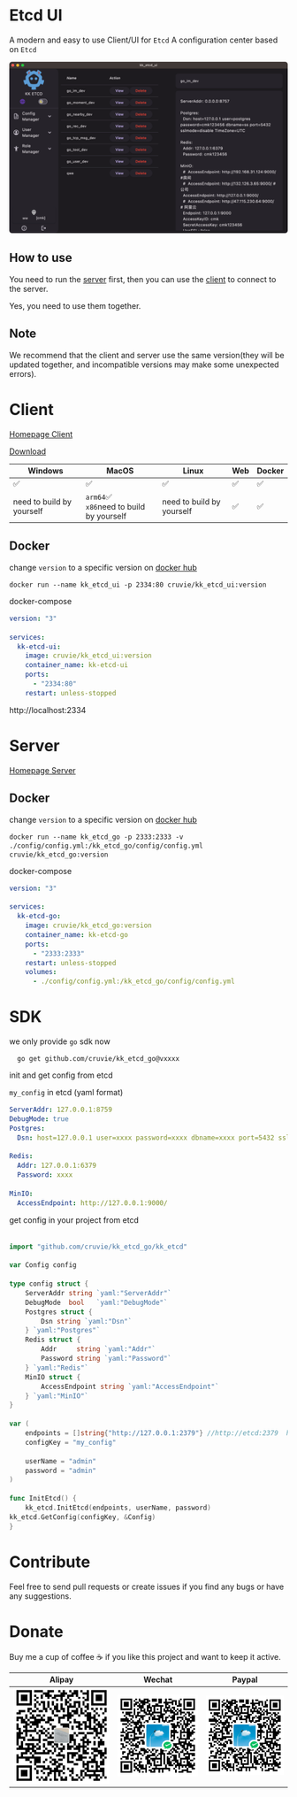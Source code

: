 # Etcd UI

A modern and easy to use Client/UI for `Etcd`
A configuration center based on `Etcd`

![ui](https://github.com/cruvie/kk_etcd_ui/blob/master/lib/assets/images/ui.png?raw=true) 

## How to use

You need to run the [server](https://github.com/cruvie/kk_etcd_go) first, then you can use the [client](https://github.com/cruvie/kk_etcd_ui) to connect to the server.

Yes, you need to use them together.

## Note

We recommend that the client and server use the same version(they will be updated together, and incompatible versions
may make
some unexpected errors).

# Client

[Homepage Client](https://github.com/cruvie/kk_etcd_ui)

[Download](https://github.com/cruvie/kk_etcd_ui/releases)

| Windows                   | MacOS                                       | Linux                     | Web | Docker |
|---------------------------|---------------------------------------------|---------------------------|-----|--------| 
| ✅                         | ✅                                           | ✅                         | ✅   | ✅      |
| need to build by yourself | `arm64`✅<br/>`x86`need to build by yourself | need to build by yourself | ✅   | ✅      |

## Docker
change `version` to a specific version on [docker hub](https://hub.docker.com/r/cruvie/kk_etcd_ui/tags)
```shell
docker run --name kk_etcd_ui -p 2334:80 cruvie/kk_etcd_ui:version
```

docker-compose

```yaml
version: "3"

services:
  kk-etcd-ui:
    image: cruvie/kk_etcd_ui:version
    container_name: kk-etcd-ui
    ports:
      - "2334:80"
    restart: unless-stopped

```
http://localhost:2334

# Server

[Homepage Server](https://github.com/cruvie/kk_etcd_go)

## Docker
change `version` to a specific version on [docker hub](https://hub.docker.com/r/cruvie/kk_etcd_go/tags)
```shell
docker run --name kk_etcd_go -p 2333:2333 -v ./config/config.yml:/kk_etcd_go/config/config.yml cruvie/kk_etcd_go:version
```

docker-compose

```yaml
version: "3"

services:
  kk-etcd-go:
    image: cruvie/kk_etcd_go:version
    container_name: kk-etcd-go
    ports:
      - "2333:2333"
    restart: unless-stopped
    volumes:
      - ./config/config.yml:/kk_etcd_go/config/config.yml

```
# SDK
we only provide `go` sdk now
```shell
  go get github.com/cruvie/kk_etcd_go@vxxxx
```
init and get config from etcd

`my_config` in etcd (yaml format)
```yaml
ServerAddr: 127.0.0.1:8759
DebugMode: true
Postgres:
  Dsn: host=127.0.0.1 user=xxxx password=xxxx dbname=xxxx port=5432 sslmode=disable TimeZone=UTC

Redis:
  Addr: 127.0.0.1:6379
  Password: xxxx

MinIO:
  AccessEndpoint: http://127.0.0.1:9000/
```
get config in your project from etcd
```go

import "github.com/cruvie/kk_etcd_go/kk_etcd"

var Config config

type config struct {
	ServerAddr string `yaml:"ServerAddr"`
	DebugMode  bool   `yaml:"DebugMode"`
	Postgres struct {
		Dsn string `yaml:"Dsn"`
	} `yaml:"Postgres"`
	Redis struct {
		Addr     string `yaml:"Addr"`
		Password string `yaml:"Password"`
	} `yaml:"Redis"`
	MinIO struct {
		AccessEndpoint string `yaml:"AccessEndpoint"`
	} `yaml:"MinIO"`
}

var (
	endpoints = []string{"http://127.0.0.1:2379"} //http://etcd:2379  http://127.0.0.1:2379
	configKey = "my_config"

	userName = "admin"
	password = "admin"
)

func InitEtcd() {
	kk_etcd.InitEtcd(endpoints, userName, password)
kk_etcd.GetConfig(configKey, &Config)
}
```

# Contribute

Feel free to send pull requests or create issues if you find any bugs or have any suggestions.

# Donate

Buy me a cup of coffee ☕️ if you like this project and want to keep it active.

| Alipay                                 | Wechat                                 | Paypal                                 |
|----------------------------------------|----------------------------------------|----------------------------------------|
| ![alipay](https://github.com/cruvie/kk_etcd_ui/blob/master/lib/assets/pay/alipay.png?raw=true) | ![wechat](https://github.com/cruvie/kk_etcd_ui/blob/master/lib/assets/pay/wechat.png?raw=true) | ![wechat](https://github.com/cruvie/kk_etcd_ui/blob/master/lib/assets/pay/wechat.png?raw=true) |
